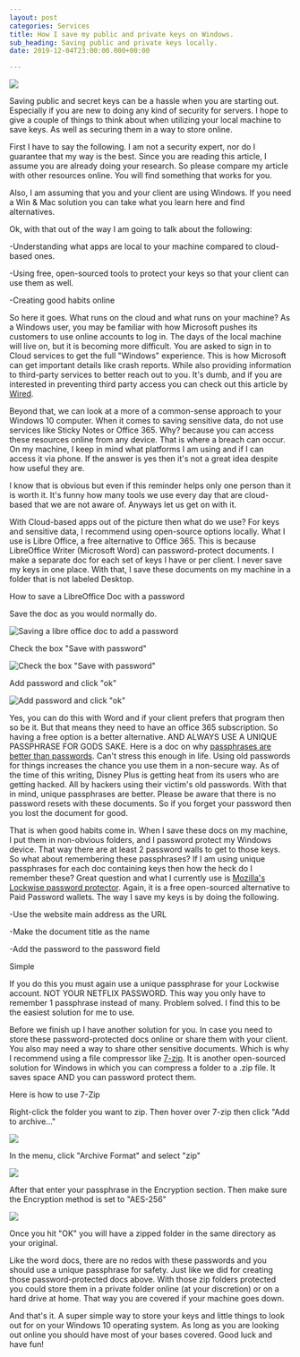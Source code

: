 ```yaml
---
layout: post
categories: Services
title: How I save my public and private keys on Windows.
sub_heading: Saving public and private keys locally.
date: 2019-12-04T23:00:00.000+00:00

---
```

![](/uploads/keys-visual-online.gif)

Saving public and secret keys can be a hassle when you are starting out. Especially if you are new to doing any kind of security for servers. I hope to give a couple of things to think about when utilizing your local machine to save keys. As well as securing them in a way to store online.

First I have to say the following. I am not a security expert, nor do I guarantee that my way is the best. Since you are reading this article, I assume you are already doing your research. So please compare my article with other resources online. You will find something that works for you.

Also, I am assuming that you and your client are using Windows. If you need a Win & Mac solution you can take what you learn here and find alternatives.

Ok, with that out of the way I am going to talk about the following:

\-Understanding what apps are local to your machine compared to cloud-based ones.

\-Using free, open-sourced tools to protect your keys so that your client can use them as well.

\-Creating good habits online

So here it goes. What runs on the cloud and what runs on your machine? As a Windows user, you may be familiar with how Microsoft pushes its customers to use online accounts to log in. The days of the local machine will live on, but it is becoming more difficult. You are asked to sign in to Cloud services to get the full "Windows" experience. This is how Microsoft can get important details like crash reports. While also providing information to third-party services to better reach out to you. It's dumb, and if you are interested in preventing third party access you can check out this article by [Wired](https://www.wired.com/story/windows-10-privacy-settings/).

Beyond that, we can look at a more of a common-sense approach to your Windows 10 computer. When it comes to saving sensitive data, do not use services like Sticky Notes or Office 365. Why? because you can access these resources online from any device. That is where a breach can occur. On my machine, I keep in mind what platforms I am using and if I can access it via phone. If the answer is yes then it's not a great idea despite how useful they are.

I know that is obvious but even if this reminder helps only one person than it is worth it. It's funny how many tools we use every day that are cloud-based that we are not aware of. Anyways let us get on with it.

With Cloud-based apps out of the picture then what do we use? For keys and sensitive data, I recommend using open-source options locally. What I use is Libre Office, a free alternative to Office 365. This is because LibreOffice Writer (Microsoft Word) can password-protect documents. I make a separate doc for each set of keys I have or per client. I never save my keys in one place. With that, I save these documents on my machine in a folder that is not labeled Desktop.

How to save a LibreOffice Doc with a password

Save the doc as you would normally do.

![Saving a libre office doc to add a password](/uploads/shot1.jpg "Saving a LibreOffice Doc")

Check the box "Save with password"

![Check the box "Save with password"](/uploads/shot2.jpg "Save with a password")

Add password and click "ok"

![Add password and click "ok"](/uploads/shot3.jpg "Click ok")

Yes, you can do this with Word and if your client prefers that program then so be it. But that means they need to have an office 365 subscription. So having a free option is a better alternative. AND ALWAYS USE A UNIQUE PASSPHRASE FOR GODS SAKE. Here is a doc on why [passphrases are better than passwords](https://www.passworddragon.com/password-vs-passphrase). Can't stress this enough in life. Using old passwords for things increases the chance you use them in a non-secure way. As of the time of this writing, Disney Plus is getting heat from its users who are getting hacked. All by hackers using their victim's old passwords. With that in mind, unique passphrases are better. Please be aware that there is no password resets with these documents. So if you forget your password then you lost the document for good.

That is when good habits come in. When I save these docs on my machine, I put them in non-obvious folders, and I password protect my Windows device. That way there are at least 2 password walls to get to those keys. So what about remembering these passphrases? If I am using unique passphrases for each doc containing keys then how the heck do I remember these? Great question and what I currently use is [Mozilla's Lockwise password protector](https://www.mozilla.org/en-US/firefox/lockwise/). Again, it is a free open-sourced alternative to Paid Password wallets. The way I save my keys is by doing the following.

\-Use the website main address as the URL

\-Make the document title as the name

\-Add the password to the password field

Simple

If you do this you must again use a unique passphrase for your Lockwise account. NOT YOUR NETFLIX PASSWORD. This way you only have to remember 1 passphrase instead of many. Problem solved. I find this to be the easiest solution for me to use.

Before we finish up I have another solution for you. In case you need to store these password-protected docs online or share them with your client. You also may need a way to share other sensitive documents. Which is why I recommend using a file compressor like [7-zip](https://www.7-zip.org/). It is another open-sourced solution for Windows in which you can compress a folder to a .zip file. It saves space AND you can password protect them.

Here is how to use 7-Zip

Right-click the folder you want to zip. Then hover over 7-zip then click "Add to archive..."

![](/uploads/7zip1.jpg)

In the menu, click "Archive Format" and select "zip"

![](/uploads/7zip2.jpg)

After that enter your passphrase in the Encryption section. Then make sure the Encryption method is set to "AES-256"

![](/uploads/7zip3.jpg)

Once you hit "OK" you will have a zipped folder in the same directory as your original.

Like the word docs, there are no redos with these passwords and you should use a unique passphrase for safety. Just like we did for creating those password-protected docs above. With those zip folders protected you could store them in a private folder online (at your discretion) or on a hard drive at home. That way you are covered if your machine goes down.

And that's it. A super simple way to store your keys and little things to look out for on your Windows 10 operating system. As long as you are looking out online you should have most of your bases covered. Good luck and have fun!